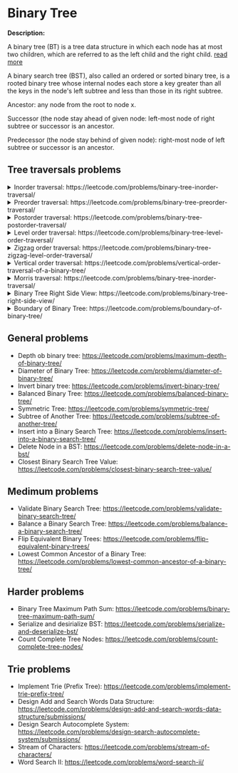 # Binary Tree

**Description:**

A binary tree (BT) is a tree data structure in which each node has at most two children,
which are referred to as the left child and the right child. [read more](https://en.wikipedia.org/wiki/Binary_tree)

A binary search tree (BST), also called an ordered or sorted binary tree,
is a rooted binary tree whose internal nodes each store a key greater than all
the keys in the node's left subtree and less than those in its right subtree.

Ancestor: any node from the root to node x.

Successor (the node stay ahead of given node: left-most node of right subtree or successor is an ancestor.

Predecessor (the node stay behind of given node): right-most node of left subtree or successor is an ancestor.

## Tree traversals problems
<details><summary>Inorder traversal: https://leetcode.com/problems/binary-tree-inorder-traversal/</summary><p>

        Inorder traversal can be implemented using recursive or iterative algorithm.
        During the in-order traversal algorithm, the left subtree is explored first,
        followed by root, and finally nodes on the right subtree. 
 
</p></details>

<details><summary>Preorder traversal: https://leetcode.com/problems/binary-tree-preorder-traversal/</summary><p>

        Preorder traversal can be implemented using recursive or iterative algorithm.
        During the pre-order traversal algorithm, the root node is visited first,
        followed by left sub-tree, and finally nodes on the right subtree. 
 
</p></details>

<details><summary>Postorder traversal: https://leetcode.com/problems/binary-tree-postorder-traversal/</summary><p>

        Postorder traversal can be implemented using recursive or iterative algorithm.
        During the postorder traversal algorithm, the left subtree is explored first,
        followed by the right subtree, and finally root node.
 
</p></details>

<details><summary>Level order traversal: https://leetcode.com/problems/binary-tree-level-order-traversal/</summary><p>

        Level order traversal can be implemented using recursive or iterative algorithm.
        We should visit each nodes level by level. This means that we can use BFS algorithm
        to solve it using iterative approach.
        In order to solve it using recursive approach we should push new empty vector into the result
        vector, if the vector size is equal to the current level. Then we just need in insert the node
        element into the current level index of result vector: res[l].push_back(r->val).
 
</p></details>

<details><summary>Zigzag order traversal: https://leetcode.com/problems/binary-tree-zigzag-level-order-traversal/</summary><p>

       We can use the same approach as for level order traversal, but we should
       reverse the nodes in the temp vector depends on the result vector size (BFS).
       Example: if (res.size() % 2 != 0) reverse(temp.begin(), temp.end());
       Or we can detect an insert position to the temo vector depends on the current
       level value (DFS).
       Example: res[level].insert(level % 2 != 0
                              ? res[level].begin()
                              : res[level].end(), root->val);
 
</p></details>

<details><summary>Vertical order traversal: https://leetcode.com/problems/vertical-order-traversal-of-a-binary-tree/</summary><p>

       We can solve this problem by applying DFS on the original tree and construct the
       unordered map with the coordinates of each node in the tree. Then we can traverse
       through this map, sort element inside the map, and insert them into result vector.
 
</p></details>

<details><summary>Morris traversal: https://leetcode.com/problems/binary-tree-inorder-traversal/</summary><p>

       The solution is based on modifying the rightmost pointer of the tree.
       So, while current pointer is not nullptr:
       1. If current does not have left child then we add current’s value ot the result,
          and swith to the right subtree current = current->right.
       2. If current node does have left child, then in the left subtree we set the right
          child of the rightmost node pointing to the current node. Then we keep going
          to the left subtree.
       (Inorder traversal)
 
</p></details>

<details><summary>Binary Tree Right Side View: https://leetcode.com/problems/binary-tree-right-side-view/</summary><p>

        This problem can se solved by using modified preorder recursive traversal.
        The only difference is that we will keep inserting element inside the result
        vector only if the current level is more than the vector size.
        Like: if (res.size() <= level) res.push_back(root->val);
        Obvisouly we need to maintain the current level during traversal.
 
</p></details>

<details><summary>Boundary of Binary Tree: https://leetcode.com/problems/boundary-of-binary-tree/</summary><p>

        This problem can be solved by combinig the preorder and postorder traversal.
        We need inorder to get the left view, psotorder to get the right view, and
        we need to modify this combined approach to get the botom/leaves nodes.
        This also can be solved by applying three separate traversals:
        left view, add leaves, and right view.
 
</p></details>


## General problems
* Depth ob binary tree: https://leetcode.com/problems/maximum-depth-of-binary-tree/
* Diameter of Binary Tree: https://leetcode.com/problems/diameter-of-binary-tree/
* Invert binary tree: https://leetcode.com/problems/invert-binary-tree/
* Balanced Binary Tree: https://leetcode.com/problems/balanced-binary-tree/
* Symmetric Tree: https://leetcode.com/problems/symmetric-tree/
* Subtree of Another Tree: https://leetcode.com/problems/subtree-of-another-tree/
* Insert into a Binary Search Tree: https://leetcode.com/problems/insert-into-a-binary-search-tree/
* Delete Node in a BST: https://leetcode.com/problems/delete-node-in-a-bst/
* Closest Binary Search Tree Value: https://leetcode.com/problems/closest-binary-search-tree-value/

## Medimum problems
* Validate Binary Search Tree: https://leetcode.com/problems/validate-binary-search-tree/
* Balance a Binary Search Tree: https://leetcode.com/problems/balance-a-binary-search-tree/
* Flip Equivalent Binary Trees: https://leetcode.com/problems/flip-equivalent-binary-trees/
* Lowest Common Ancestor of a Binary Tree: https://leetcode.com/problems/lowest-common-ancestor-of-a-binary-tree/

## Harder problems
* Binary Tree Maximum Path Sum: https://leetcode.com/problems/binary-tree-maximum-path-sum/
* Serialize and desirialize BST: https://leetcode.com/problems/serialize-and-deserialize-bst/
* Count Complete Tree Nodes: https://leetcode.com/problems/count-complete-tree-nodes/

## Trie problems
* Implement Trie (Prefix Tree): https://leetcode.com/problems/implement-trie-prefix-tree/
* Design Add and Search Words Data Structure: https://leetcode.com/problems/design-add-and-search-words-data-structure/submissions/
* Design Search Autocomplete System: https://leetcode.com/problems/design-search-autocomplete-system/submissions/
* Stream of Characters: https://leetcode.com/problems/stream-of-characters/
* Word Search II: https://leetcode.com/problems/word-search-ii/

